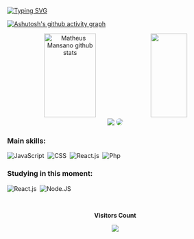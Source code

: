 [![Typing SVG](https://readme-typing-svg.herokuapp.com/?color=dc9af4&size=35&center=true&vCenter=true&width=1000&lines=Hello,+My+name+is+Matheus+Mansano;I'm+24+years+old;I'm+from+Brazil;I'm+a+Front+end+Developer👨🏼‍💻;Be+Welcome!+😊)](https://git.io/typing-svg)

[![Ashutosh's github activity graph](https://github-readme-activity-graph.vercel.app/graph?username=akiramath&bg_color=000000&color=822dd7&line=ca7aff&point=f0f0f0&area=true&hide_border=true)](https://github.com/ashutosh00710/github-readme-activity-graph)

<div align="center">  
  <img width="49%" height="195px" src="https://github-readme-stats.vercel.app/api?username=akiramath&show_icons=true&count_private=true&hide_border=true&title_color=3e0055&icon_color=3e0055&text_color=3e0055&bg_color=dc9af4" alt="Matheus Mansano github stats" /> 
  <img width="41%" height="195px" src="https://github-readme-stats.vercel.app/api/top-langs/?username=akiramath&layout=compact&hide_border=true&title_color=dc9af4&text_color=dc9af4&bg_color=3e0055" />
</div>

<div align="center"> 
<a href = "mailto:cmp.1a.matheuss.rodrigues.profissional@gmail.com"> <img src="https://img.shields.io/badge/-Gmail-%23333?style=for-the-badge&logo=gmail&logoColor=white" target="_blank"></a>
<a href="https://www.linkedin.com/in/matheusrrodrigues/" target="_blank"><img src="https://img.shields.io/badge/-LinkedIn-%230077B5?style=for-the-badge&logo=linkedin&logoColor=white" style="border-radius: 30px" target="_blank"></a> 
 </div>

 ### Main skills:
![JavaScript](https://img.shields.io/badge/-JavaScript-0D1117?style=for-the-badge&logo=javascript&labelColor=0D1117)&nbsp;
![CSS](https://img.shields.io/badge/-CSS-0D1117?style=for-the-badge&logo=CSS3&logoColor=1572B6&labelColor=0D1117)&nbsp;
![React.js](https://img.shields.io/badge/-React.js-0D1117?style=for-the-badge&logo=react&labelColor=0D1117)&nbsp;
![Php](https://img.shields.io/badge/-php-0D1117?style=for-the-badge&logo=php&logoColor=purple&labelColor=0D1117)&nbsp; 

### Studying in this moment:
![React.js](https://img.shields.io/badge/-React.js-0D1117?style=for-the-badge&logo=react&labelColor=0D1117)&nbsp;
![Node.JS](https://img.shields.io/badge/-Node.JS-0D1117?style=for-the-badge&logo=node.js&labelColor=0D1117&textColor=0D1117)&nbsp;

<div align="center">
<br><p align="centre"><b>Visitors Count</b></p>  
<p align="center"><img align="center" src="https://profile-counter.glitch.me/{akiramath}/count.svg" /></p> 
<br>
</div>
